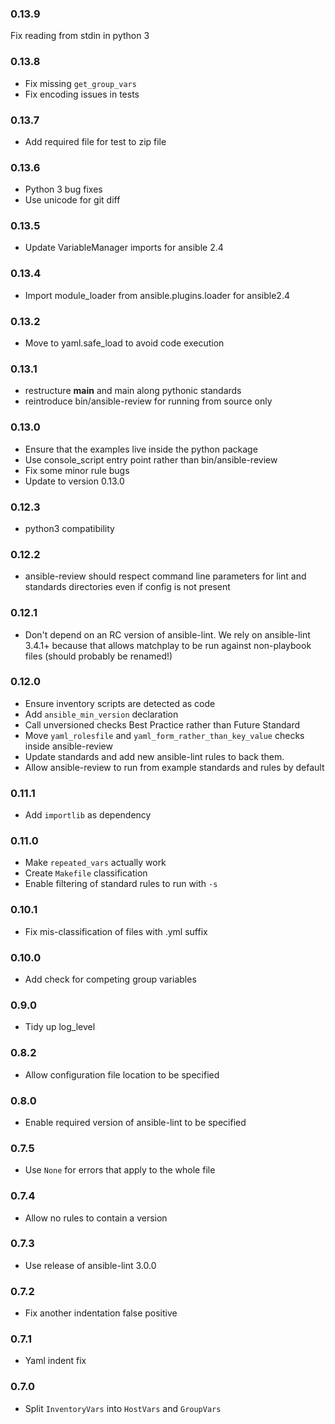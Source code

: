 ### 0.13.9

Fix reading from stdin in python 3

### 0.13.8

* Fix missing `get_group_vars`
* Fix encoding issues in tests

### 0.13.7
* Add required file for test to zip file

### 0.13.6
* Python 3 bug fixes
* Use unicode for git diff

### 0.13.5
* Update VariableManager imports for ansible 2.4

### 0.13.4
* Import module_loader from ansible.plugins.loader for ansible2.4

### 0.13.2
* Move to yaml.safe_load to avoid code execution

### 0.13.1
* restructure __main__ and main along pythonic standards
* reintroduce bin/ansible-review for running from source only

### 0.13.0
* Ensure that the examples live inside the python package
* Use console_script entry point rather than bin/ansible-review
* Fix some minor rule bugs
* Update to version 0.13.0

### 0.12.3
* python3 compatibility

### 0.12.2
* ansible-review should respect command line parameters
  for lint and standards directories even if config is not
  present

### 0.12.1
* Don't depend on an RC version of ansible-lint. We rely on
  ansible-lint 3.4.1+ because that allows matchplay to be
  run against non-playbook files (should probably be renamed!)

### 0.12.0
* Ensure inventory scripts are detected as code
* Add `ansible_min_version` declaration
* Call unversioned checks Best Practice rather than Future Standard
* Move `yaml_rolesfile` and `yaml_form_rather_than_key_value` checks
  inside ansible-review
* Update standards and add new ansible-lint rules to back them.
* Allow ansible-review to run from example standards and rules by
  default

### 0.11.1
* Add `importlib` as dependency

### 0.11.0
* Make `repeated_vars` actually work
* Create `Makefile` classification
* Enable filtering of standard rules to run with `-s`

### 0.10.1
* Fix mis-classification of files with .yml suffix

### 0.10.0
* Add check for competing group variables

### 0.9.0
* Tidy up log_level

### 0.8.2
* Allow configuration file location to be specified

### 0.8.0
* Enable required version of ansible-lint to be specified

### 0.7.5
* Use `None` for errors that apply to the whole file

### 0.7.4
* Allow no rules to contain a version

### 0.7.3
* Use release of ansible-lint 3.0.0

### 0.7.2
* Fix another indentation false positive

### 0.7.1
* Yaml indent fix

### 0.7.0
* Split `InventoryVars` into `HostVars` and `GroupVars`
